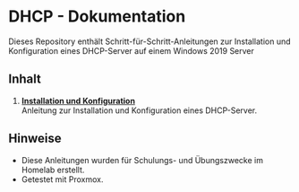 # DHCP - Dokumentation

Dieses Repository enthält Schritt-für-Schritt-Anleitungen zur Installation und Konfiguration
eines DHCP-Server auf einem Windows 2019 Server

## Inhalt

1. **[Installation und Konfiguration](Installatiom_Konfiguration_DHCP.pdf)**  
   Anleitung zur Installation und Konfiguration eines DHCP-Server.



## Hinweise

- Diese Anleitungen wurden für Schulungs- und Übungszwecke im Homelab erstellt.
- Getestet mit Proxmox.
